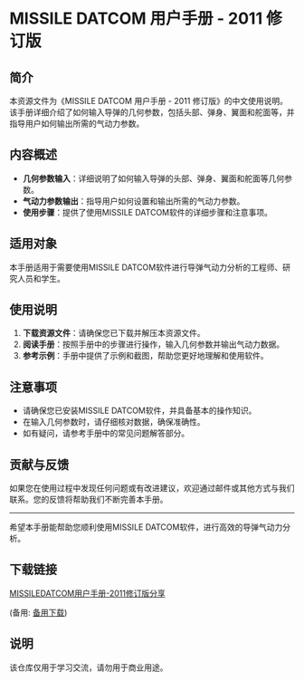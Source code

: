 # MISSILE DATCOM 用户手册 - 2011 修订版

## 简介

本资源文件为《MISSILE DATCOM 用户手册 - 2011 修订版》的中文使用说明。该手册详细介绍了如何输入导弹的几何参数，包括头部、弹身、翼面和舵面等，并指导用户如何输出所需的气动力参数。

## 内容概述

- **几何参数输入**：详细说明了如何输入导弹的头部、弹身、翼面和舵面等几何参数。
- **气动力参数输出**：指导用户如何设置和输出所需的气动力参数。
- **使用步骤**：提供了使用MISSILE DATCOM软件的详细步骤和注意事项。

## 适用对象

本手册适用于需要使用MISSILE DATCOM软件进行导弹气动力分析的工程师、研究人员和学生。

## 使用说明

1. **下载资源文件**：请确保您已下载并解压本资源文件。
2. **阅读手册**：按照手册中的步骤进行操作，输入几何参数并输出气动力数据。
3. **参考示例**：手册中提供了示例和截图，帮助您更好地理解和使用软件。

## 注意事项

- 请确保您已安装MISSILE DATCOM软件，并具备基本的操作知识。
- 在输入几何参数时，请仔细核对数据，确保准确性。
- 如有疑问，请参考手册中的常见问题解答部分。

## 贡献与反馈

如果您在使用过程中发现任何问题或有改进建议，欢迎通过邮件或其他方式与我们联系。您的反馈将帮助我们不断完善本手册。

---

希望本手册能帮助您顺利使用MISSILE DATCOM软件，进行高效的导弹气动力分析。

## 下载链接
[MISSILEDATCOM用户手册-2011修订版分享](https://pan.quark.cn/s/fe9285d4905e) 

(备用: [备用下载](https://pan.baidu.com/s/1Mqvgj7VVxB8OrTQ2NSCd8Q?pwd=1234))

## 说明

该仓库仅用于学习交流，请勿用于商业用途。
